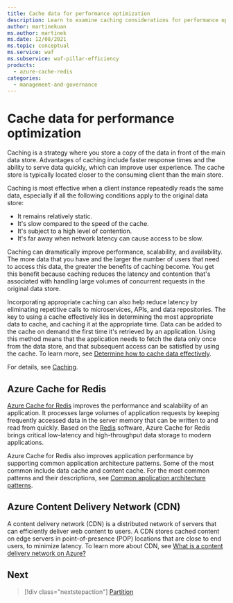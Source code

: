 ```yaml
---
title: Cache data for performance optimization
description: Learn to examine caching considerations for performance optimization. Caching is a strategy where you store a copy of the data in front of the main data store.
author: martinekuan
ms.author: martinek
ms.date: 12/08/2021
ms.topic: conceptual
ms.service: waf
ms.subservice: waf-pillar-efficiency
products:
  - azure-cache-redis
categories:
  - management-and-governance
---
```


# Cache data for performance optimization

Caching is a strategy where you store a copy of the data in front of the main data store. Advantages of caching include faster response times and the ability to serve data quickly, which can improve user experience. The cache store is typically located closer to the consuming client than the main store.

Caching is most effective when a client instance repeatedly reads the same data, especially if all the following conditions apply to the original data store:

- It remains relatively static.
- It's slow compared to the speed of the cache.
- It's subject to a high level of contention.
- It's far away when network latency can cause access to be slow.

Caching can dramatically improve performance, scalability, and availability. The more data that you have and the larger the number of users that need to access this data, the greater the benefits of caching become. You get this benefit because caching reduces the latency and contention that's associated with handling large volumes of concurrent requests in the original data store.

Incorporating appropriate caching can also help reduce latency by eliminating repetitive calls to microservices, APIs, and data repositories. The key to using a cache effectively lies in determining the most appropriate data to cache, and caching it at the appropriate time. Data can be added to the cache on demand the first time it's retrieved by an application. Using this method means that the application needs to fetch the data only once from the data store, and that subsequent access can be satisfied by using the cache. To learn more, see [Determine how to cache data effectively](/azure/architecture/best-practices/caching#determine-how-to-cache-data-effectively).

For details, see [Caching](/azure/architecture/best-practices/caching).

## Azure Cache for Redis

[Azure Cache for Redis](/azure/azure-cache-for-redis/cache-overview) improves the performance and scalability of an application. It processes large volumes of application requests by keeping frequently accessed data in the server memory that can be written to and read from quickly. Based on the [Redis](https://redis.io/) software, Azure Cache for Redis brings critical low-latency and high-throughput data storage to modern applications.

Azure Cache for Redis also improves application performance by supporting common application architecture patterns. Some of the most common include data cache and content cache. For the most common patterns and their descriptions, see [Common application architecture patterns](/azure/azure-cache-for-redis/cache-overview#key-scenarios).

## Azure Content Delivery Network (CDN)

A content delivery network (CDN) is a distributed network of servers that can efficiently deliver web content to users. A CDN stores cached content on edge servers in point-of-presence (POP) locations that are close to end users, to minimize latency. To learn more about CDN, see [What is a content delivery network on Azure?](/azure/cdn/cdn-overview)

## Next
> [!div class="nextstepaction"]
> [Partition](./optimize-partition.md)
